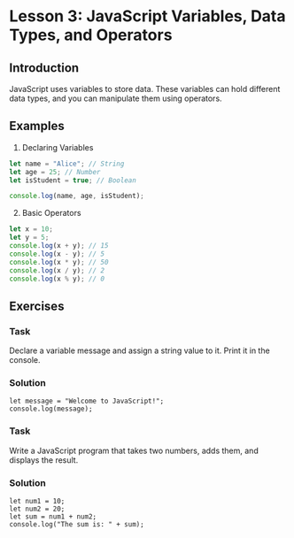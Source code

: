 # Lesson 3: JavaScript Variables, Data Types, and Operators

## Introduction

JavaScript uses variables to store data. These variables can hold different data types, and you can manipulate them using operators.

## Examples


1. Declaring Variables

```js
let name = "Alice"; // String
let age = 25; // Number
let isStudent = true; // Boolean

console.log(name, age, isStudent);
```

2. Basic Operators

```js
let x = 10;
let y = 5;
console.log(x + y); // 15
console.log(x - y); // 5
console.log(x * y); // 50
console.log(x / y); // 2
console.log(x % y); // 0
```

## Exercises

### Task
Declare a variable message and assign a string value to it. Print it in the console.

### Solution
```
let message = "Welcome to JavaScript!";
console.log(message);
```

### Task
Write a JavaScript program that takes two numbers, adds them, and displays the result.

### Solution
```
let num1 = 10;
let num2 = 20;
let sum = num1 + num2;
console.log("The sum is: " + sum);
```

